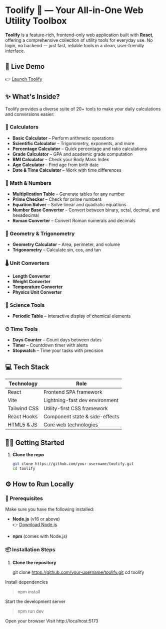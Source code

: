 # Toolify 🔧 — Your All-in-One Web Utility Toolbox

**Toolify** is a feature-rich, frontend-only web application built with **React**, offering a comprehensive collection of utility tools for everyday use. No login, no backend — just fast, reliable tools in a clean, user-friendly interface.

## 🚀 Live Demo

👉 [Launch Toolify](https://your-deployment-url.com)

## ✨ What's Inside?

Toolify provides a diverse suite of 20+ tools to make your daily calculations and conversions easier:

### 🧮 Calculators
- **Basic Calculator** – Perform arithmetic operations
- **Scientific Calculator** – Trigonometry, exponents, and more
- **Percentage Calculator** – Quick percentage and ratio calculations
- **Grade Calculator** – GPA and academic grade computation
- **BMI Calculator** – Check your Body Mass Index
- **Age Calculator** – Find age from birth date
- **Date & Time Calculator** – Work with time differences

### 🔢 Math & Numbers
- **Multiplication Table** – Generate tables for any number
- **Prime Checker** – Check for prime numbers
- **Equation Solver** – Solve linear and quadratic equations
- **Number Base Converter** – Convert between binary, octal, decimal, and hexadecimal
- **Roman Converter** – Convert Roman numerals and decimals

### 📐 Geometry & Trigonometry
- **Geometry Calculator** – Area, perimeter, and volume
- **Trigonometry** – Calculate sin, cos, and tan

### 🌡️ Unit Converters
- **Length Converter**
- **Weight Converter**
- **Temperature Converter**
- **Physics Unit Converter**

### 🧪 Science Tools
- **Periodic Table** – Interactive display of chemical elements

### ⏱ Time Tools
- **Days Counter** – Count days between dates
- **Timer** – Countdown timer with alerts
- **Stopwatch** – Time your tasks with precision

## 💻 Tech Stack

| Technology     | Role                        |
|----------------|-----------------------------|
| React          | Frontend SPA framework      |
| Vite           | Lightning-fast dev environment |
| Tailwind CSS   | Utility-first CSS framework |
| React Hooks    | Component state & side-effects |
| HTML5 & JS     | Core web technologies       |


## 🧑‍💻 Getting Started

1. **Clone the repo**
   ```bash
   git clone https://github.com/your-username/toolify.git
   cd toolify


## ⚙️ How to Run Locally

### 🔧 Prerequisites

Make sure you have the following installed:

- **Node.js** (v16 or above)  
  👉 [Download Node.js](https://nodejs.org)

- **npm** (comes with Node.js)

### 📦 Installation Steps

1. **Clone the repository**

   git clone https://github.com/your-username/toolify.git
   cd toolify

Install dependencies

>npm install

Start the development server

>npm run dev

Open your browser
Visit http://localhost:5173
